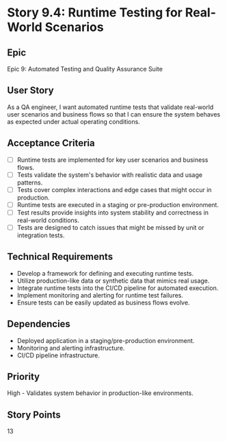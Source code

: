 # Story 9.4: Runtime Testing for Real-World Scenarios

## Epic

Epic 9: Automated Testing and Quality Assurance Suite

## User Story

As a QA engineer, I want automated runtime tests that validate real-world user scenarios and business flows so that I can ensure the system behaves as expected under actual operating conditions.

## Acceptance Criteria

- [ ] Runtime tests are implemented for key user scenarios and business flows.
- [ ] Tests validate the system's behavior with realistic data and usage patterns.
- [ ] Tests cover complex interactions and edge cases that might occur in production.
- [ ] Runtime tests are executed in a staging or pre-production environment.
- [ ] Test results provide insights into system stability and correctness in real-world conditions.
- [ ] Tests are designed to catch issues that might be missed by unit or integration tests.

## Technical Requirements

- Develop a framework for defining and executing runtime tests.
- Utilize production-like data or synthetic data that mimics real usage.
- Integrate runtime tests into the CI/CD pipeline for automated execution.
- Implement monitoring and alerting for runtime test failures.
- Ensure tests can be easily updated as business flows evolve.

## Dependencies

- Deployed application in a staging/pre-production environment.
- Monitoring and alerting infrastructure.
- CI/CD pipeline infrastructure.

## Priority

High - Validates system behavior in production-like environments.

## Story Points

13
